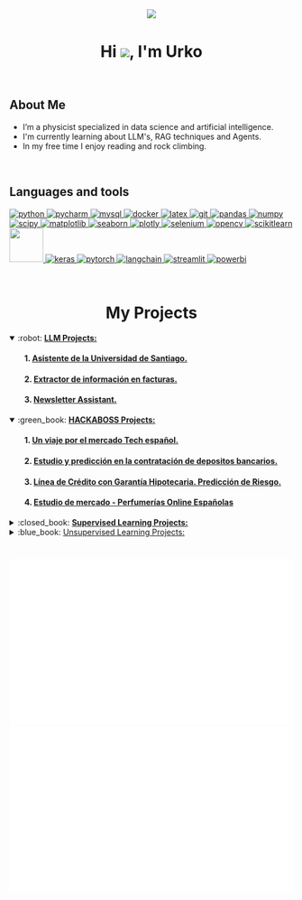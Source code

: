 <div align="center">
  <img height="150" src="https://encrypted-tbn0.gstatic.com/images?q=tbn:ANd9GcRikHxvlWklKLXsnJFgRCvKJW1dvLMNJTAw77lyBrIB-x8jbLebKGkREQ54hW8I_lbcDbI&usqp=CAU"  />
</div>

###

<h1 align="center" >Hi <img src="https://media.giphy.com/media/hvRJCLFzcasrR4ia7z/giphy.gif" width="5%"></a>, I'm Urko</h1>
<br>

<h2 align="left" >About Me</h2>

- <span>I’m a physicist specialized in data science and artificial intelligence.</span>
- <span>I'm currently learning about LLM's, RAG techniques and Agents.</span>
- <span>In my free time I enjoy reading and rock climbing.</span>
<br>

<h2 align="left" >Languages and tools</h2>

<p align="left"> 
<a href="https://www.python.org" > <img src="https://cdn.jsdelivr.net/gh/devicons/devicon@latest/icons/python/python-original-wordmark.svg" alt="python" width="60" height="60"/> </a>
<a href="https://www.jetbrains.com/es-es/pycharm/" > <img src="https://devicon-website.vercel.app/api/pycharm/original-wordmark.svg" alt="pycharm" width="60" height="60"/> </a>
<a href="https://www.mysql.com" > <img src="https://cdn.jsdelivr.net/gh/devicons/devicon@latest/icons/mysql/mysql-original-wordmark.svg" alt="mysql" width="60" height="60"/> </a>
<a href="https://www.docker.com/" > <img src="https://cdn.jsdelivr.net/gh/devicons/devicon@latest/icons/docker/docker-original-wordmark.svg" alt="docker" width="60" height="60"/> </a>
<a href="https://www.latex-project.org" > <img src="https://devicon-website.vercel.app/api/latex/original.svg?color=%232EAB6B" alt="latex" width="60" height="60"/> </a>
<a href="https://git-scm.com/" > <img src="https://cdn.jsdelivr.net/gh/devicons/devicon@latest/icons/git/git-original-wordmark.svg" alt="git" width="60" height="60"/> </a>
<a href="https://pandas.pydata.org/" > <img src="https://cdn.jsdelivr.net/gh/devicons/devicon@latest/icons/pandas/pandas-original-wordmark.svg" alt="pandas" width="60" height="60"/> </a>
<a href="https://numpy.org/" > <img src="https://cdn.jsdelivr.net/gh/devicons/devicon@latest/icons/numpy/numpy-original-wordmark.svg" alt="numpy" width="60" height="60"/> </a>
<a href="https://scipy.org/" > <img src="https://avatars.githubusercontent.com/u/288277?s=48&v=4" alt="scipy" width="60" height="60"/> </a>
<a href="https://matplotlib.org/" > <img src="https://cdn.jsdelivr.net/gh/devicons/devicon@latest/icons/matplotlib/matplotlib-original-wordmark.svg"" alt="matplotlib" width="60" height="60"/> </a>
<a href="https://seaborn.pydata.org/" > <img src="https://seaborn.pydata.org/_images/logo-tall-lightbg.svg" alt="seaborn" width="60" height="60"/> </a>
<a href="https://plotly.com/" > <img src="https://cdn.jsdelivr.net/gh/devicons/devicon@latest/icons/plotly/plotly-original-wordmark.svg" alt="plotly" width="60" height="60"/> </a>
<a href="https://www.selenium.dev/" > <img src="https://devicon-website.vercel.app/api/selenium/original.svg" alt="selenium" width="60" height="60"/> </a>
<a href="https://opencv.org/" > <img src="https://cdn.jsdelivr.net/gh/devicons/devicon@latest/icons/opencv/opencv-original-wordmark.svg" alt="opencv" width="60" height="60"/> </a>
<a href="https://scikit-learn.org/" > <img src="https://cdn.jsdelivr.net/gh/devicons/devicon@latest/icons/scikitlearn/scikitlearn-original.svg" alt="scikitlearn" width="60" height="60"/> </a>
<a href="https://www.tensorflow.org/" > <img src="https://cdn.jsdelivr.net/gh/devicons/devicon@latest/icons/tensorflow/tensorflow-original-wordmark.svg" width="60" height="60"/> </a>
<a href="https://keras.io/" > <img src="https://cdn.jsdelivr.net/gh/devicons/devicon@latest/icons/keras/keras-original-wordmark.svg" alt="keras" width="60" height="60"/> </a>
<a href="https://pytorch.org/" > <img src="https://devicon-website.vercel.app/api/pytorch/plain-wordmark.svg" alt="pytorch" width="60" height="60"/> </a>
<a href="https://www.langchain.com/" > <img src="https://avatars.githubusercontent.com/u/126733545?s=48&v=4" alt="langchain" width="60" height="60"/> </a>
<a href="https://streamlit.io/" > <img src="https://cdn.jsdelivr.net/gh/devicons/devicon@latest/icons/streamlit/streamlit-original-wordmark.svg" alt="streamlit" width="60" height="60"/> </a>
<a href="https://www.microsoft.com/es-es/power-platform/products/power-bi/" > <img src="https://github.com/microsoft/PowerBI-Icons/blob/main/SVG/Power-BI.svg" alt="powerbi" width="60" height="60"/> </a>
</p>
<br>

<h1 align="center">My Projects</h1>

<details open>
  <summary> :robot: <ins><strong>LLM Projects:</strong></ins> </summary>
  <h4>&nbsp;&nbsp;&nbsp;&nbsp;&nbsp;&nbsp;&nbsp; 1. <a href="https://github.com/UrkoRegueiro/usc_assistant/blob/master/README.md">Asistente de la Universidad de Santiago.</a></h4>
  <h4>&nbsp;&nbsp;&nbsp;&nbsp;&nbsp;&nbsp;&nbsp; 2. <a href="https://github.com/UrkoRegueiro/bill-info-extractor/blob/master/README.md">Extractor de información en facturas.</a></h4>
  <h4>&nbsp;&nbsp;&nbsp;&nbsp;&nbsp;&nbsp;&nbsp; 3. <a href="https://urkoregueiro.github.io/web-assistant/">Newsletter Assistant.</a></h4>
</details>

<details open>
  <summary> :green_book: <ins><strong>HACKABOSS Projects:</strong></ins> </summary>
  <h4>&nbsp;&nbsp;&nbsp;&nbsp;&nbsp;&nbsp;&nbsp; 1. <a href="https://github.com/UrkoRegueiro/IT_Job_Spain_Project/blob/main/README.md">Un viaje por el mercado Tech español.</a></h4>
  <h4>&nbsp;&nbsp;&nbsp;&nbsp;&nbsp;&nbsp;&nbsp; 2. <a href="https://github.com/UrkoRegueiro/Prediccion-contratacion-depositos/blob/master/README.md">Estudio y predicción en la contratación de depositos bancarios.</a></h4>
  <h4>&nbsp;&nbsp;&nbsp;&nbsp;&nbsp;&nbsp;&nbsp; 3. <a href="https://github.com/UrkoRegueiro/HELOC_Project/blob/main/README.md">Línea de Crédito con Garantía Hipotecaria. Predicción de Riesgo.</a></h4>
  <h4>&nbsp;&nbsp;&nbsp;&nbsp;&nbsp;&nbsp;&nbsp; 4. <a href="https://github.com/UrkoRegueiro/ETL-Analisis_Perfumerias_Online/blob/main/README.md">Estudio de mercado - Perfumerías Online Españolas</a></h4>
</details>

<details close>
  <summary> :closed_book: <ins><strong>Supervised Learning Projects:</strong></ins> </summary>
  <h4>&nbsp;&nbsp;&nbsp;&nbsp;&nbsp;&nbsp;&nbsp; 1. <a href="https://github.com/UrkoRegueiro/Cardiovascular_Disease_Prediction/blob/main/README.md">Cardiovascular disease prediction using classification algorithms</a></h4>
  <h4>&nbsp;&nbsp;&nbsp;&nbsp;&nbsp;&nbsp;&nbsp; 2. <a href="https://github.com/UrkoRegueiro/Offensive_Language_Detection/blob/main/offensive_language_detection.ipynb">Offensive Language detection using NLP</a></h4>
  <h4>&nbsp;&nbsp;&nbsp;&nbsp;&nbsp;&nbsp;&nbsp; 3. <a href="https://github.com/UrkoRegueiro/Dog_Breed_Recognition/blob/main/README.md">Dog Breed Recognition using CNN</a></h4>
  <h4>&nbsp;&nbsp;&nbsp;&nbsp;&nbsp;&nbsp;&nbsp; 4. <a href="https://github.com/UrkoRegueiro/Car_Price_Prediction/blob/main/car_price_prediction.ipynb">Car price prediction using Regression algorithms</a></h4>
  <h4>&nbsp;&nbsp;&nbsp;&nbsp;&nbsp;&nbsp;&nbsp; 5. <a href="https://github.com/UrkoRegueiro/Diabetes_Prediction/blob/main/Diabetes_Study.ipynb">Diabetes prediction using classification algorithms</a></h4>
</details>

<details close>
  <summary> :blue_book: <ins><strong">Unsupervised Learning Projects:</strong></ins> </summary>
  <h4>&nbsp;&nbsp;&nbsp;&nbsp;&nbsp;&nbsp;&nbsp; 1. <a href="https://github.com/UrkoRegueiro/Client_Segmentation/blob/main/customer_segmentation.ipynb">Credit Card Client Segmentation Project</a></h4>
  <h4>&nbsp;&nbsp;&nbsp;&nbsp;&nbsp;&nbsp;&nbsp; 2. <a href="https://github.com/UrkoRegueiro/Wine_Clustering/blob/main/Wine_clustering.ipynb">Wine Clustering Analysis</a></h4>
</details>

<h1 align="center"></h1>

<div align="center">
  
  ![](https://raw.githubusercontent.com/UrkoRegueiro/github-stats-transparent/output/generated/overview.svg)
  ![](https://raw.githubusercontent.com/UrkoRegueiro/github-stats-transparent/output/generated/languages.svg)
  
</div>
